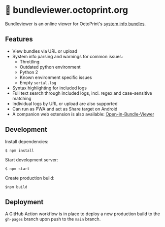# 🔎 bundleviewer.octoprint.org

Bundleviewer is an online viewer for OctoPrint's 
[system info bundles](https://community.octoprint.org/t/what-is-a-systeminfo-bundle-and-how-can-i-obtain-one/29887).

## Features

  * View bundles via URL or upload
  * System info parsing and warnings for common issues:
    * Throttling
    * Outdated python environment
    * Python 2
    * Known environment specific issues
    * Empty `serial.log`
  * Syntax highlighting for included logs
  * Full text search through included logs, incl. regex and case-sensitive matching
  * Individual logs by URL or upload are also supported
  * Can run as PWA and act as Share target on Android
  * A companion web extension is also available: [Open-in-Bundle-Viewer](https://github.com/OctoPrint/Open-in-Bundle-Viewer)

## Development

Install dependencies:

    $ npm install

Start development server:

    $ npm start 

Create production build:

    $npm build

## Deployment

A GitHub Action workflow is in place to deploy a new production build to the `gh-pages` branch
upon push to the `main` branch.
